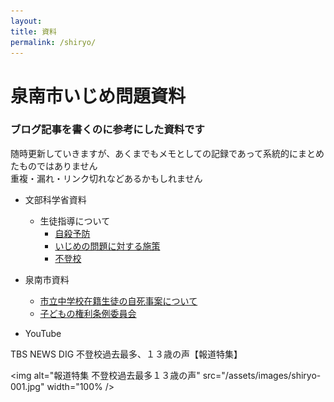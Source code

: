```yaml
---
layout: 
title: 資料
permalink: /shiryo/
---
```

# 泉南市いじめ問題資料

### ブログ記事を書くのに参考にした資料です　　

随時更新していきますが、あくまでもメモとしての記録であって系統的にまとめたものではありません  
重複・漏れ・リンク切れなどあるかもしれません

- 文部科学省資料

  - 生徒指導について
    - [自殺予防](https://www.mext.go.jp/a_menu/shotou/seitoshidou/1302907.htm)
    - [いじめの問題に対する施策](https://www.mext.go.jp/a_menu/shotou/seitoshidou/1302904.htm)
    - [不登校](https://www.mext.go.jp/a_menu/shotou/seitoshidou/1302905.htm)


- 泉南市資料
  - [市立中学校在籍生徒の自死事案について](https://www.city.sennan.lg.jp/kurashi/kyoiku/1659658615891.html)
  - [子どもの権利条例委員会](https://www.city.sennan.lg.jp/shisei/jinken/kodomo_kenri/1618195154945.html)

- YouTube

TBS NEWS DIG 不登校過去最多、１３歳の声【報道特集】  

<img alt="報道特集 不登校過去最多１３歳の声" src="/assets/images/shiryo-001.jpg" width="100% />
[](https://youtu.be/oEhZ-oJ9Uuo)


